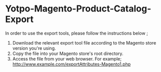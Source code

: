 # Yotpo-Magento-Product-Catalog-Export #

In order to use the export tools, please follow the instructions below ;
1. Download the relevant export tool file according to the Magento store version you're using.
2. Copy the file into your Magento store's root directory.
3. Access the file from your web browser.
  For example; http://www.example.com/exportAttributes-Magento1.php
